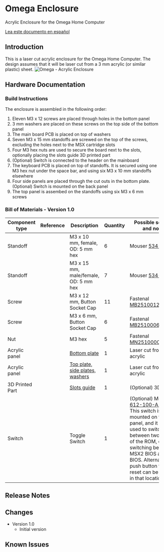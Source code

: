 # Omega Enclosure
Acrylic Enclosure for the Omega Home Computer

[Lea este documento en español](Enclosure_es.md)

## Introduction
This is a laser cut acrylic enclosure for the Omega Home Computer.
The design assumes that it will be laser cut from a 3 mm acrylic (or similar plastic) sheet.
![Omega - Acrylic Enclosure](Enclosure/images/Omega_Acrylic_Enclosure.jpg)

## Hardware Documentation

### Build Instructions

The enclosure is assembled in the following order:

1. Eleven M3 x 12 screws are placed through holes in the bottom panel
2. 3 mm washers are placed on these screws on the top side of the bottom panel
3. The main board PCB is placed on top of washers
4. Seven M3 x 15 mm standoffs are screwed on the top of the screws, excluding the holes next to the MSX cartridge slots
5. Four M3 hex nuts are used to secure the board next to the slots, optionally placing the slots guide 3D printed part
6. (Optional) Switch is connected to the header on the mainboard
7. The keyboard PCB is placed on top of standoffs. It is secured using one M3 hex nut under the space bar, and using six M3 x 10 mm standoffs elsewhere
8. Four side panels are placed through the cut outs in the bottom plate. (Optional) Switch is mounted on the back panel
9. The top panel is assembed on the standoffs using six M3 x 6 mm screws

### Bill of Materials - Version 1.0

Component type     | Reference | Description                       | Quantity | Possible sources and notes
------------------ | --------- | --------------------------------- | -------- | --------------------------
Standoff           |           | M3 x 10 mm, female, OD: 5 mm hex  | 6        | Mouser [534-24393](https://www.mouser.com/ProductDetail/534-24393)
Standoff           |           | M3 x 15 mm, male/female, OD: 5 mm hex  | 7   | Mouser [534-24315](https://www.mouser.com/ProductDetail/534-24315)
Screw              |           | M3 x 12 mm, Button Socket Cap     | 11       | Fastenal [MB2510012A20000](https://www.fastenal.com/products/details/MB2510012A20000)
Screw              |           | M3 x 6 mm, Button Socket Cap      | 6        | Fastenal [MB2510006A20000](https://www.fastenal.com/products/details/MB2510006A20000)
Nut                |           | M3 hex                            | 5        | Fastenal [MN2510000A20000](https://www.fastenal.com/products/details/MN2510000A20000)
Acrylic panel      |           | [Bottom plate](Enclosure/Omega-Eco1_User.dxf) | 1 | Laser cut from 3 mm acrylic
Acrylic panel      |           | [Top plate, side plates, washers](Enclosure/Omega-Eco2_User.dxf) | 1 | Laser cut from 3 mm acrylic
3D Printed Part    |           | [Slots guide](Enclosure/Omega-Slots_Guide.stl) | 1 | (Optional) 3D Print
Switch             |           | Toggle Switch                     | 1        | (Optional) Mouser [612-100-A1121](https://www.mouser.com/ProductDetail/612-100-A1121). This switch is mounted on the back panel, and it can be used to switch between two halves of the ROM, e.g. for switching between MSX2 BIOS and C-BIOS. Alternatively, a push button for a reset can be installed in that location.

## Release Notes

## Changes
* Version 1.0
  * Initial version

## Known Issues
